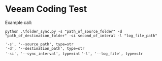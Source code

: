 # Veeam Coding Test

Example call:

`python .\folder_sync.py -s "path_of_source_folder" -d "path_of_destination_folder" -si second_of_interal -l "log_file_path"`  


`'-s', '--source_path', type=str`  
`'-d', '--destination_path', type=str`  
`'-si', '--sync_interval', type=int`
`'-l', '--log_file', type=str`  

